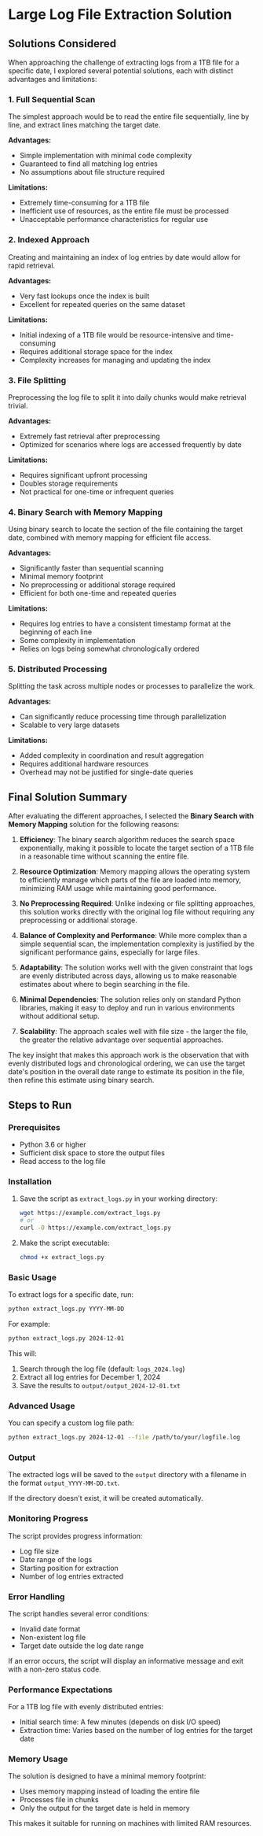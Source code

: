 # Large Log File Extraction Solution

## Solutions Considered

When approaching the challenge of extracting logs from a 1TB file for a specific date, I explored several potential solutions, each with distinct advantages and limitations:

### 1. Full Sequential Scan

The simplest approach would be to read the entire file sequentially, line by line, and extract lines matching the target date.

**Advantages:**
- Simple implementation with minimal code complexity
- Guaranteed to find all matching log entries
- No assumptions about file structure required

**Limitations:**
- Extremely time-consuming for a 1TB file
- Inefficient use of resources, as the entire file must be processed
- Unacceptable performance characteristics for regular use

### 2. Indexed Approach

Creating and maintaining an index of log entries by date would allow for rapid retrieval.

**Advantages:**
- Very fast lookups once the index is built
- Excellent for repeated queries on the same dataset

**Limitations:**
- Initial indexing of a 1TB file would be resource-intensive and time-consuming
- Requires additional storage space for the index
- Complexity increases for managing and updating the index

### 3. File Splitting

Preprocessing the log file to split it into daily chunks would make retrieval trivial.

**Advantages:**
- Extremely fast retrieval after preprocessing
- Optimized for scenarios where logs are accessed frequently by date

**Limitations:**
- Requires significant upfront processing
- Doubles storage requirements
- Not practical for one-time or infrequent queries

### 4. Binary Search with Memory Mapping

Using binary search to locate the section of the file containing the target date, combined with memory mapping for efficient file access.

**Advantages:**
- Significantly faster than sequential scanning
- Minimal memory footprint
- No preprocessing or additional storage required
- Efficient for both one-time and repeated queries

**Limitations:**
- Requires log entries to have a consistent timestamp format at the beginning of each line
- Some complexity in implementation
- Relies on logs being somewhat chronologically ordered

### 5. Distributed Processing

Splitting the task across multiple nodes or processes to parallelize the work.

**Advantages:**
- Can significantly reduce processing time through parallelization
- Scalable to very large datasets

**Limitations:**
- Added complexity in coordination and result aggregation
- Requires additional hardware resources
- Overhead may not be justified for single-date queries

## Final Solution Summary

After evaluating the different approaches, I selected the **Binary Search with Memory Mapping** solution for the following reasons:

1. **Efficiency**: The binary search algorithm reduces the search space exponentially, making it possible to locate the target section of a 1TB file in a reasonable time without scanning the entire file.

2. **Resource Optimization**: Memory mapping allows the operating system to efficiently manage which parts of the file are loaded into memory, minimizing RAM usage while maintaining good performance.

3. **No Preprocessing Required**: Unlike indexing or file splitting approaches, this solution works directly with the original log file without requiring any preprocessing or additional storage.

4. **Balance of Complexity and Performance**: While more complex than a simple sequential scan, the implementation complexity is justified by the significant performance gains, especially for large files.

5. **Adaptability**: The solution works well with the given constraint that logs are evenly distributed across days, allowing us to make reasonable estimates about where to begin searching in the file.

6. **Minimal Dependencies**: The solution relies only on standard Python libraries, making it easy to deploy and run in various environments without additional setup.

7. **Scalability**: The approach scales well with file size - the larger the file, the greater the relative advantage over sequential approaches.

The key insight that makes this approach work is the observation that with evenly distributed logs and chronological ordering, we can use the target date's position in the overall date range to estimate its position in the file, then refine this estimate using binary search.

## Steps to Run

### Prerequisites

- Python 3.6 or higher
- Sufficient disk space to store the output files
- Read access to the log file

### Installation

1. Save the script as `extract_logs.py` in your working directory:

   ```bash
   wget https://example.com/extract_logs.py
   # or
   curl -O https://example.com/extract_logs.py
   ```

2. Make the script executable:

   ```bash
   chmod +x extract_logs.py
   ```

### Basic Usage

To extract logs for a specific date, run:

```bash
python extract_logs.py YYYY-MM-DD
```

For example:

```bash
python extract_logs.py 2024-12-01
```

This will:
1. Search through the log file (default: `logs_2024.log`)
2. Extract all log entries for December 1, 2024
3. Save the results to `output/output_2024-12-01.txt`

### Advanced Usage

You can specify a custom log file path:

```bash
python extract_logs.py 2024-12-01 --file /path/to/your/logfile.log
```

### Output

The extracted logs will be saved to the `output` directory with a filename in the format `output_YYYY-MM-DD.txt`.

If the directory doesn't exist, it will be created automatically.

### Monitoring Progress

The script provides progress information:
- Log file size
- Date range of the logs
- Starting position for extraction
- Number of log entries extracted

### Error Handling

The script handles several error conditions:
- Invalid date format
- Non-existent log file
- Target date outside the log date range

If an error occurs, the script will display an informative message and exit with a non-zero status code.

### Performance Expectations

For a 1TB log file with evenly distributed entries:
- Initial search time: A few minutes (depends on disk I/O speed)
- Extraction time: Varies based on the number of log entries for the target date

### Memory Usage

The solution is designed to have a minimal memory footprint:
- Uses memory mapping instead of loading the entire file
- Processes file in chunks
- Only the output for the target date is held in memory

This makes it suitable for running on machines with limited RAM resources.